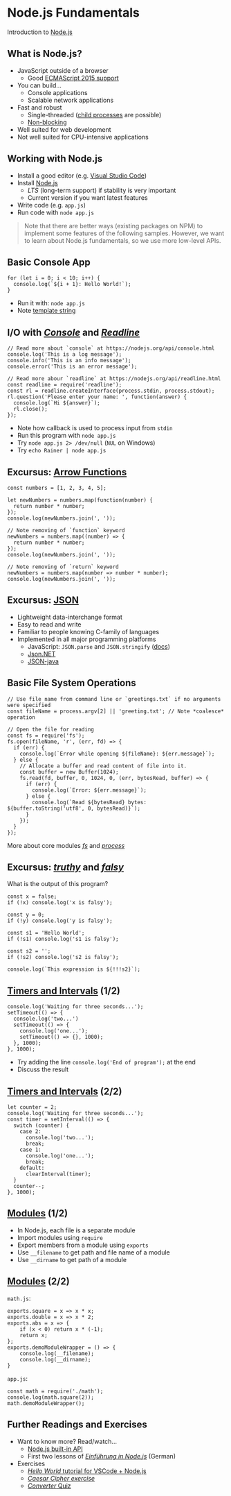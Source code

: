 # Node.js Fundamentals

Introduction to [Node.js](https://nodejs.org)


<!-- .slide: class="left" -->
## What is Node.js?

* JavaScript outside of a browser
  * Good [ECMAScript 2015 support](http://node.green/)
* You can build...
  * Console applications
  * Scalable network applications
* Fast and robust
  * Single-threaded ([child processes](https://nodejs.org/api/child_process.html) are possible)
  * [Non-blocking](https://nodejs.org/en/docs/guides/blocking-vs-non-blocking/)
* Well suited for web development
* Not well suited for CPU-intensive applications


<!-- .slide: class="left" -->
## Working with Node.js

* Install a good editor (e.g. [Visual Studio Code](https://code.visualstudio.com))
* Install [Node.js](https://nodejs.org/en/)
  * *LTS* (long-term support) if stability is very important
  * Current version if you want latest features
* Write code (e.g. `app.js`)
* Run code with `node app.js`

> Note that there are better ways (existing packages on NPM) to implement some features of the following samples. However, we want to learn about Node.js fundamentals, so we use more low-level APIs.


<!-- .slide: class="left" -->
## Basic Console App

```
for (let i = 0; i < 10; i++) {
  console.log(`${i + 1}: Hello World!`);
}
```
* Run it with: `node app.js`
* Note [template string](https://developer.mozilla.org/en-US/docs/Web/JavaScript/Reference/Template_literals)


<!-- .slide: class="left" -->
## I/O with [*Console*](https://nodejs.org/api/console.html) and [*Readline*](https://nodejs.org/api/readline.html)

```
// Read more about `console` at https://nodejs.org/api/console.html
console.log('This is a log message');
console.info('This is an info message');
console.error('This is an error message');

// Read more abour `readline` at https://nodejs.org/api/readline.html
const readline = require('readline');
const rl = readline.createInterface(process.stdin, process.stdout);
rl.question('Please enter your name: ', function(answer) {
  console.log(`Hi ${answer}`);
  rl.close();
});
```
* Note how callback is used to process input from `stdin`
* Run this program with `node app.js`
* Try `node app.js 2> /dev/null` (`NUL` on Windows)
* Try `echo Rainer | node app.js`


<!-- .slide: class="left" -->
## Excursus: [Arrow Functions](https://developer.mozilla.org/en-US/docs/Web/JavaScript/Reference/Functions/Arrow_functions)

```
const numbers = [1, 2, 3, 4, 5];

let newNumbers = numbers.map(function(number) {
  return number * number;
});
console.log(newNumbers.join(', '));

// Note removing of `function` keyword
newNumbers = numbers.map((number) => {
  return number * number;
});
console.log(newNumbers.join(', '));

// Note removing of `return` keyword
newNumbers = numbers.map(number => number * number);
console.log(newNumbers.join(', '));
```


<!-- .slide: class="left" -->
## Excursus: [JSON](http://www.json.org/)

* Lightweight data-interchange format
* Easy to read and write
* Familiar to people knowing C-family of languages
* Implemented in all major programming platforms
  * JavaScript: `JSON.parse` and `JSON.stringify` ([docs](https://developer.mozilla.org/en-US/docs/Web/JavaScript/Reference/Global_Objects/JSON#Methods))
  * [Json.NET](http://www.newtonsoft.com/json)
  * [JSON-java](https://github.com/stleary/JSON-java)


<!-- .slide: class="left" -->
## Basic File System Operations

```
// Use file name from command line or `greetings.txt` if no arguments were specified
const fileName = process.argv[2] || 'greeting.txt'; // Note *coalesce* operation

// Open the file for reading
const fs = require('fs');
fs.open(fileName, 'r', (err, fd) => {
  if (err) {
    console.log(`Error while opening ${fileName}: ${err.message}`);
  } else {
    // Allocate a buffer and read content of file into it.
    const buffer = new Buffer(1024);
    fs.read(fd, buffer, 0, 1024, 0, (err, bytesRead, buffer) => {
      if (err) {
        console.log(`Error: ${err.message}`);
      } else {
        console.log(`Read ${bytesRead} bytes: ${buffer.toString('utf8', 0, bytesRead)}`);
      }
    });
  }
});
```
More about core modules [*fs*](https://nodejs.org/api/fs.html) and [*process*](https://nodejs.org/api/process.html)


<!-- .slide: class="left" -->
## Excursus: [*truthy*](https://developer.mozilla.org/en-US/docs/Glossary/Truthy) and [*falsy*](https://developer.mozilla.org/en-US/docs/Glossary/Falsy)

What is the output of this program?
```
const x = false;
if (!x) console.log('x is falsy');

const y = 0;
if (!y) console.log('y is falsy');

const s1 = 'Hello World';
if (!s1) console.log('s1 is falsy');

const s2 = '';
if (!s2) console.log('s2 is falsy');

console.log(`This expression is ${!!!s2}`);
```


<!-- .slide: class="left" -->
## [Timers and Intervals](https://nodejs.org/api/timers.html) (1/2)

```
console.log('Waiting for three seconds...');
setTimeout(() => {
  console.log('two...')
  setTimeout(() => {
    console.log('one...');
    setTimeout(() => {}, 1000);
  }, 1000);
}, 1000);
```
* Try adding the line `console.log('End of program');` at the end
* Discuss the result


<!-- .slide: class="left" -->
## [Timers and Intervals](https://nodejs.org/api/timers.html) (2/2)

```
let counter = 2;
console.log('Waiting for three seconds...');
const timer = setInterval(() => {
  switch (counter) {
    case 2:
      console.log('two...');
      break;
    case 1:
      console.log('one...');
      break;
    default:
      clearInterval(timer);
  }
  counter--;
}, 1000);
```


<!-- .slide: class="left" -->
## [Modules](https://nodejs.org/api/modules.html) (1/2)

* In Node.js, each file is a separate module
* Import modules using `require`
* Export members from a module using `exports`
* Use `__filename` to get path and file name of a module
* Use `__dirname` to get path of a module


<!-- .slide: class="left" -->
## [Modules](https://nodejs.org/api/modules.html) (2/2)

`math.js`:
```
exports.square = x => x * x;
exports.double = x => x * 2;
exports.abs = x => {
    if (x < 0) return x * (-1);
    return x;
};
exports.demoModuleWrapper = () => {
    console.log(__filename);
    console.log(__dirname);
}
```
`app.js`:
```
const math = require('./math');
console.log(math.square(2));
math.demoModuleWrapper();
```


<!-- .slide: class="left" -->
## Further Readings and Exercises

* Want to know more? Read/watch...
  * [Node.js built-in API](https://nodejs.org/api/)
  * First two lessons of [*Einf&uuml;hrung in Node.js*](https://vimeo.com/thenativeweb) (German)
* Exercises
  * [*Hello World* tutorial for VSCode + Node.js](https://code.visualstudio.com/docs/nodejs/nodejs-tutorial#_hello-world)
  * [*Caesar Cipher exercise*](https://github.com/rstropek/2018-10-ng-training/blob/master/node-fundamentals/9010-lab-caesar/readme.md)
  * [*Converter* Quiz](https://github.com/rstropek/2018-10-ng-training/tree/master/node-fundamentals/9030-converter)
